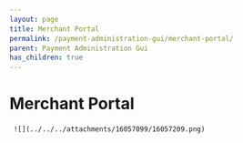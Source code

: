 ```yaml
---
layout: page
title: Merchant Portal
permalink: /payment-administration-gui/merchant-portal/
parent: Payment Administration Gui
has_children: true
---
```




# Merchant Portal 

  
  
  
  
                                                                       
                                                                       
     ![](../../../attachments/16057099/16057209.png)
